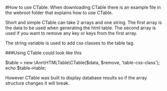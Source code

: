 #How to use CTable.
When downloading CTable there is an example file in the webroot folder that explains how to use CTable.

Short and simple CTable can take 2 arrays and one string.
The first array is the data to be used when generating the html table.
The second array is used if you want to remove any key or keys from the first array.

The string variable is used to add css classes to the table tag.

###Using CTable could look like this

$table = new \Ann\HTMLTable\CTable($data, $remove, 'table-css-class');
echo $table->table;

However CTable was built to display database results so if the array structure changes it will break.





